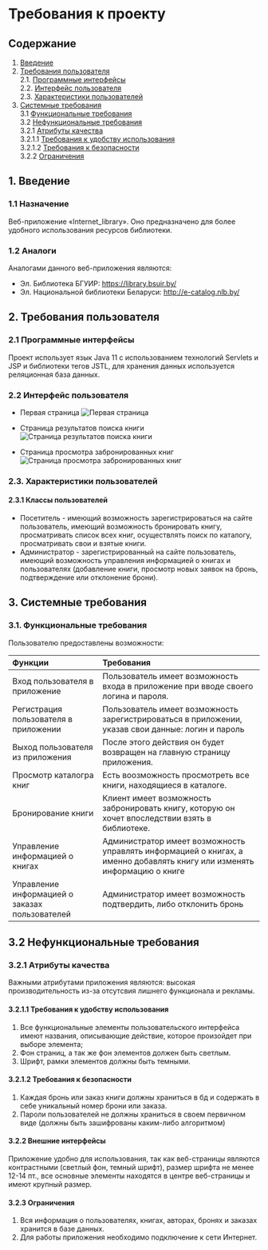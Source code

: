 # Требования к проекту <a name="introduction"></a>
## Содержание
1. [Введение](#1)
2. [Требования пользователя](#2) <br>
  2.1. [Программные интерфейсы](#2.1) <br>
  2.2. [Интерфейс пользователя](#2.2) <br>
  2.3. [Характеристики пользователей](#2.3) <br>
3. [Системные требования](#3) <br>
  3.1 [Функциональные требования](#3.1) <br>
  3.2 [Нефункциональные требования](#3.2) <br>
    3.2.1 [Атрибуты качества](#3.2.1) <br>
      3.2.1.1 [Требования к удобству использования](#3.2.1.1) <br>
      3.2.1.2 [Требования к безопасности](#3.2.1.2) <br>
	3.2.2 [Ограничения](#3.2.2) <br>
## 1. Введение <a name="1"></a>
### 1.1 Назначение
Bеб-приложение «Internet_library». Оно предназначено для более удобного использования ресурсов библиотеки.
### 1.2 Аналоги
Аналогами данного веб-приложения являются:
 - Эл. Библиотека БГУИР:
https://library.bsuir.by/
 - Эл. Национальной библиотеки Беларуси:
http://e-catalog.nlb.by/
## 2. Требования пользователя <a name="2"></a>
### 2.1 Программные интерфейсы <a name="2.1"></a>
Проект использует язык Java 11 c использованием технологий Servlets и JSP и библиотеки тегов JSTL, для хранения данных используется реляционная база данных.
### 2.2 Интерфейс пользователя <a name="2.2"></a>
- Первая страница
![Первая страница](https://github.com/DaniilNaumenko/Internet_library/blob/master/Mockups/Page.jpg)

- Страница результатов поиска книги
![Страница результатов поиска книги](https://github.com/DaniilNaumenko/Internet_library/blob/master/Mockups/BookSearch.jpg)

- Cтраница просмотра забронированных книг
![Cтраница просмотра забронированных книг](https://github.com/DaniilNaumenko/Internet_library/blob/master/Mockups/Bookings.jpg)
### 2.3. Характеристики пользователей <a name="2.3"></a>
#### 2.3.1 Классы пользователей
- Посетитель - имеющий возможность зарегистрироваться на сайте пользователь, имеющий возможность бронировать книгу, просматривать список всех книг, осуществлять поиск по каталогу, просматривать свои и взятые книги.
- Администратор - зарегистрированный на сайте пользователь, имеющий возможность управления информацией о книгах и пользователях (добавление книги, просмотр новых заявок на бронь, подтверждение или отклонение брони).
## 3. Системные требования <a name="3"></a>
### 3.1. Функциональные требования <a name="3.1"></a>
Пользователю предоставлены возможности:

| Функции | Требования | 
|:---|:---|
| Вход пользователя в приложение | Пользователь имеет возможность входа в приложение при вводе своего логина и пароля. |
| Регистрация пользователя в приложении | Пользователь имеет возможность зарегистрироваться в приложении, указав свои данные:    логин и пароль |
| Выход пользователя из приложения | После этого действия он будет возвращен на главную страницу приложения.|
| Просмотр каталогра книг| Есть воозможность просмотреть все книги, находящиеся в каталоге. |
| Бронирование книги | Клиент имеет возможность забронировать книгу, которую он хочет впоследствии взять в библиотеке. |
| Управление информацией о книгах | Администратор имеет возможность управлять информацией о книгах, а именно добавлять книгу или изменять информацию о книге
| Управление информацией о заказах пользователей | Aдминистратор имеет возможность подтвердить, либо отклонить бронь
## 3.2 Нефункциональные требования <a name="3.2"></a> 
### 3.2.1 Атрибуты качества <a name="3.2.1"></a>
Важными атрибутами приложения являются: высокая производительность из-за отсутсвия лишнего функционала и рекламы.
#### 3.2.1.1 Требования к удобству использования <a name="3.2.1.1"></a>
1. Все функциональные элементы пользовательского интерфейса имеют названия, описывающие действие, которое произойдет при выборе элемента;
2. Фон страниц, а так же фон элементов должен быть светлым. 
3. Шрифт, рамки элементов должны быть темными.
#### 3.2.1.2 Требования к безопасности <a name="3.2.1.2"></a>
1. Каждая бронь или заказ книги должны храниться в бд и содержать в себе уникальный номер брони или заказа.
2. Пароли пользователей не должны храниться в своем первичном виде (должны быть зашифрованы каким-либо алгоритмом)
#### 3.2.2 Внешние интерфейсы <a name="3.2.2"></a>
Приложение удобно для использования, так как веб-страницы являются контрастными (светлый фон, темный шрифт), размер шрифта не менее 12-14 пт., все основные элементы находятся в центре веб-страницы и имеют крупный размер.
#### 3.2.3 Ограничения <a name="3.2.3"></a>
1. Вся информация о пользователях, книгах, авторах, бронях и заказах хранится в базе данных.
2. Для работы приложения необходимо подключение к сети Интернет.


